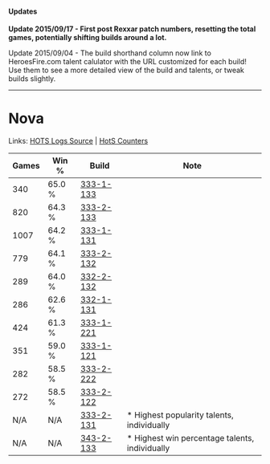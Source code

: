 #### Updates
**Update 2015/09/17 - First post Rexxar patch numbers, resetting the total games, potentially shifting builds around a lot.**

Update 2015/09/04 - The build shorthand column now link to HeroesFire.com talent calulator with the URL customized for each build!  
Use them to see a more detailed view of the build and talents, or tweak builds slightly.

***

# Nova

Links: [HOTS Logs Source](https://www.hotslogs.com/Sitewide/HeroDetails?Hero=Nova) | [HotS Counters](http://hotscounters.com/#/hero/Nova)

Games  | Win %  | Build     | Note
-----  | -----  | -----     | ----
340    | 65.0 % | [333-1-133](http://www.heroesfire.com/hots/talent-calculator/nova#osgz) | 
820    | 64.3 % | [333-2-133](http://www.heroesfire.com/hots/talent-calculator/nova#oswb) | 
1007   | 64.2 % | [333-1-131](http://www.heroesfire.com/hots/talent-calculator/nova#osgx) | 
779    | 64.1 % | [333-2-132](http://www.heroesfire.com/hots/talent-calculator/nova#oswa) | 
289    | 64.0 % | [332-2-132](http://www.heroesfire.com/hots/talent-calculator/nova#oqUK) | 
286    | 62.6 % | [332-1-131](http://www.heroesfire.com/hots/talent-calculator/nova#oqEh) | 
424    | 61.3 % | [333-1-221](http://www.heroesfire.com/hots/talent-calculator/nova#osiL) | 
351    | 59.0 % | [333-1-121](http://www.heroesfire.com/hots/talent-calculator/nova#osgn) | 
282    | 58.5 % | [333-2-222](http://www.heroesfire.com/hots/talent-calculator/nova#osx-) | 
272    | 58.5 % | [333-2-122](http://www.heroesfire.com/hots/talent-calculator/nova#oswQ) | 
N/A    | N/A    | [333-2-131](http://www.heroesfire.com/hots/talent-calculator/nova#oswZ) | * Highest popularity talents, individually
N/A    | N/A    | [343-2-133](http://www.heroesfire.com/hots/talent-calculator/nova#pFL5) | * Highest win percentage talents, individually
